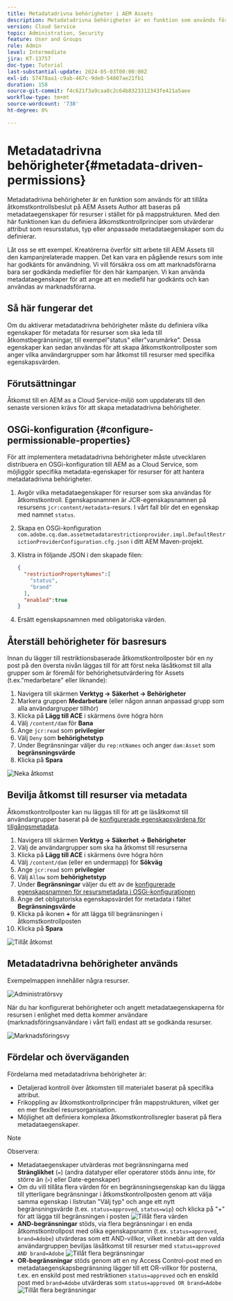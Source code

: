 ```yaml
---
title: Metadatadrivna behörigheter i AEM Assets
description: Metadatadrivna behörigheter är en funktion som används för att begränsa åtkomst baserat på metadataegenskaper för resurser i stället för mappstruktur.
version: Cloud Service
topic: Administration, Security
feature: User and Groups
role: Admin
level: Intermediate
jira: KT-13757
doc-type: Tutorial
last-substantial-update: 2024-05-03T00:00:00Z
exl-id: 57478aa1-c9ab-467c-9de0-54807ae21fb1
duration: 158
source-git-commit: f4c621f3a9caa8c2c64b8323312343fe421a5aee
workflow-type: tm+mt
source-wordcount: '738'
ht-degree: 0%

---
```


# Metadatadrivna behörigheter{#metadata-driven-permissions}

Metadatadrivna behörigheter är en funktion som används för att tillåta åtkomstkontrollsbeslut på AEM Assets Author att baseras på metadataegenskaper för resurser i stället för på mappstrukturen. Med den här funktionen kan du definiera åtkomstkontrollprinciper som utvärderar attribut som resursstatus, typ eller anpassade metadataegenskaper som du definierar.

Låt oss se ett exempel. Kreatörerna överför sitt arbete till AEM Assets till den kampanjrelaterade mappen. Det kan vara en pågående resurs som inte har godkänts för användning. Vi vill försäkra oss om att marknadsförarna bara ser godkända mediefiler för den här kampanjen. Vi kan använda metadataegenskaper för att ange att en mediefil har godkänts och kan användas av marknadsförarna.

## Så här fungerar det

Om du aktiverar metadatadrivna behörigheter måste du definiera vilka egenskaper för metadata för resurser som ska leda till åtkomstbegränsningar, till exempel&quot;status&quot; eller&quot;varumärke&quot;. Dessa egenskaper kan sedan användas för att skapa åtkomstkontrollposter som anger vilka användargrupper som har åtkomst till resurser med specifika egenskapsvärden.

## Förutsättningar

Åtkomst till en AEM as a Cloud Service-miljö som uppdaterats till den senaste versionen krävs för att skapa metadatadrivna behörigheter.

## OSGi-konfiguration {#configure-permissionable-properties}

För att implementera metadatadrivna behörigheter måste utvecklaren distribuera en OSGi-konfiguration till AEM as a Cloud Service, som möjliggör specifika metadata-egenskaper för resurser för att hantera metadatadrivna behörigheter.

1. Avgör vilka metadataegenskaper för resurser som ska användas för åtkomstkontroll. Egenskapsnamnen är JCR-egenskapsnamnen på resursens `jcr:content/metadata`-resurs. I vårt fall blir det en egenskap med namnet `status`.
1. Skapa en OSGi-konfiguration `com.adobe.cq.dam.assetmetadatarestrictionprovider.impl.DefaultRestrictionProviderConfiguration.cfg.json` i ditt AEM Maven-projekt.
1. Klistra in följande JSON i den skapade filen:

   ```json
   {
     "restrictionPropertyNames":[
       "status",
       "brand"
     ],
     "enabled":true
   }
   ```

1. Ersätt egenskapsnamnen med obligatoriska värden.

## Återställ behörigheter för basresurs

Innan du lägger till restriktionsbaserade åtkomstkontrollposter bör en ny post på den översta nivån läggas till för att först neka läsåtkomst till alla grupper som är föremål för behörighetsutvärdering för Assets (t.ex.&quot;medarbetare&quot; eller liknande):

1. Navigera till skärmen __Verktyg → Säkerhet → Behörigheter__
1. Markera gruppen __Medarbetare__ (eller någon annan anpassad grupp som alla användargrupper tillhör)
1. Klicka på __Lägg till ACE__ i skärmens övre högra hörn
1. Välj `/content/dam` för __Bana__
1. Ange `jcr:read` som __privilegier__
1. Välj `Deny` som __behörighetstyp__
1. Under Begränsningar väljer du `rep:ntNames` och anger `dam:Asset` som __begränsningsvärde__
1. Klicka på __Spara__

![Neka åtkomst](./assets/metadata-driven-permissions/deny-access.png)

## Bevilja åtkomst till resurser via metadata

Åtkomstkontrollposter kan nu läggas till för att ge läsåtkomst till användargrupper baserat på de [konfigurerade egenskapsvärdena för tillgångsmetadata](#configure-permissionable-properties).

1. Navigera till skärmen __Verktyg → Säkerhet → Behörigheter__
1. Välj de användargrupper som ska ha åtkomst till resurserna
1. Klicka på __Lägg till ACE__ i skärmens övre högra hörn
1. Välj `/content/dam` (eller en undermapp) för __Sökväg__
1. Ange `jcr:read` som __privilegier__
1. Välj `Allow` som __behörighetstyp__
1. Under __Begränsningar__ väljer du ett av de [konfigurerade egenskapsnamnen för resursmetadata i OSGi-konfigurationen](#configure-permissionable-properties)
1. Ange det obligatoriska egenskapsvärdet för metadata i fältet __Begränsningsvärde__
1. Klicka på ikonen __+__ för att lägga till begränsningen i åtkomstkontrollposten
1. Klicka på __Spara__

![Tillåt åtkomst](./assets/metadata-driven-permissions/allow-access.png)

## Metadatadrivna behörigheter används

Exempelmappen innehåller några resurser.

![Administratörsvy](./assets/metadata-driven-permissions/admin-view.png)

När du har konfigurerat behörigheter och angett metadataegenskaperna för resursen i enlighet med detta kommer användare (marknadsföringsanvändare i vårt fall) endast att se godkända resurser.

![Marknadsföringsvy](./assets/metadata-driven-permissions/marketeer-view.png)

## Fördelar och överväganden

Fördelarna med metadatadrivna behörigheter är:

- Detaljerad kontroll över åtkomsten till materialet baserat på specifika attribut.
- Frikoppling av åtkomstkontrollprinciper från mappstrukturen, vilket ger en mer flexibel resursorganisation.
- Möjlighet att definiera komplexa åtkomstkontrollsregler baserat på flera metadataegenskaper.

>[!NOTE]
>
> Observera:
> 
> - Metadataegenskaper utvärderas mot begränsningarna med __Stränglikhet__ (`=`) (andra datatyper eller operatorer stöds ännu inte, för större än (`>`) eller Date-egenskaper)
> - Om du vill tillåta flera värden för en begränsningsegenskap kan du lägga till ytterligare begränsningar i åtkomstkontrollposten genom att välja samma egenskap i listrutan &quot;Välj typ&quot; och ange ett nytt begränsningsvärde (t.ex. `status=approved`, `status=wip`) och klicka på &quot;+&quot; för att lägga till begränsningen i posten
> ![Tillåt flera värden ](./assets/metadata-driven-permissions/allow-multiple-values.png)
> - __AND-begränsningar__ stöds, via flera begränsningar i en enda åtkomstkontrollpost med olika egenskapsnamn (t.ex. `status=approved`, `brand=Adobe`) utvärderas som ett AND-villkor, vilket innebär att den valda användargruppen beviljas läsåtkomst till resurser med `status=approved AND brand=Adobe`
> ![Tillåt flera begränsningar ](./assets/metadata-driven-permissions/allow-multiple-restrictions.png)
> - __OR-begränsningar__ stöds genom att en ny Access Control-post med en metadataegenskapsbegränsning lägger till ett OR-villkor för posterna, t.ex. en enskild post med restriktionen `status=approved` och en enskild post med `brand=Adobe` utvärderas som `status=approved OR brand=Adobe`
> ![Tillåt flera begränsningar ](./assets/metadata-driven-permissions/allow-multiple-aces.png)

